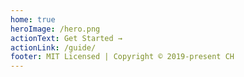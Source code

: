 ```yaml
---
home: true
heroImage: /hero.png
actionText: Get Started →
actionLink: /guide/
footer: MIT Licensed | Copyright © 2019-present CH
---
```

